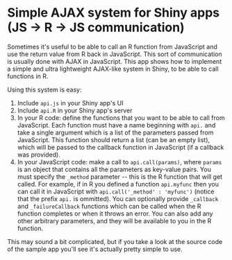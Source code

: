 # Simple AJAX system for Shiny apps (JS -> R -> JS communication)

Sometimes it's useful to be able to call an R function from JavaScript and use the return value from R back in JavaScript. This sort of communication is usually done with AJAX in JavaScript. This app shows how to implement a simple and ultra lightweight AJAX-like system in Shiny, to be able to call functions in R.

Using this system is easy:  
1. Include `api.js` in your Shiny app's UI  
2. Include `api.R` in your Shiny app's server  
3. In your R code: define the functions that you want to be able to call from JavaScript. Each function must have a name beginning with `api.` and take a single argument which is a list of the parameters passed from JavaScript. This function should return a list (can be an empty list), which will be passed to the callback function in JavaScript (if a callback was provided).   
4. In your JavaScript code: make a call to `api.call(params)`, where `params` is an object that contains all the parameters as key-value pairs. You must specify the `_method` parameter -- this is the R function that will get called. For example, if in R you defined a function `api.myfunc` then you can call it in JavaScript with `api.call('_method' : 'myfunc')` (notice that the prefix `api.` is ommitted). You can optionally provide `_callback` and `_failureCallback` functions which can be called when the R function completes or when it throws an error. You can also add any other arbitrary parameters, and they will be available to you in the R function.

This may sound a bit complicated, but if you take a look at the source code of the sample app you'll see it's actually pretty simple to use.